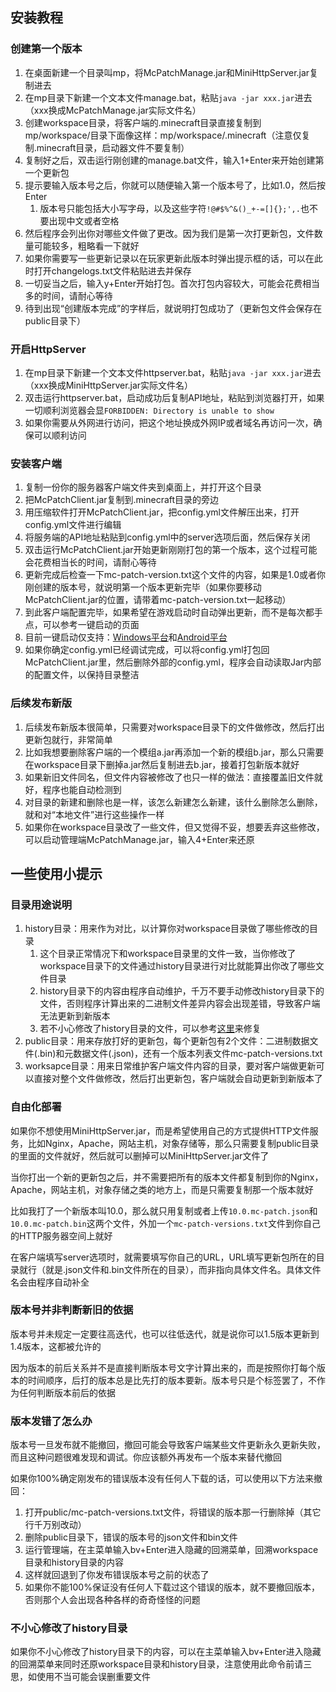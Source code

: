 ## 安装教程

### 创建第一个版本

1. 在桌面新建一个目录叫mp，将McPatchManage.jar和MiniHttpServer.jar复制进去
2. 在mp目录下新建一个文本文件manage.bat，粘贴`java -jar xxx.jar`进去（xxx换成McPatchManage.jar实际文件名）
3. 创建workspace目录，将客户端的.minecraft目录直接复制到mp/workspace/目录下面像这样：mp/workspace/.minecraft（注意仅复制.minecraft目录，启动器文件不要复制）
4. 复制好之后，双击运行刚创建的manage.bat文件，输入1+Enter来开始创建第一个更新包
5. 提示要输入版本号之后，你就可以随便输入第一个版本号了，比如1.0，然后按Enter
   1. 版本号只能包括大小写字母，以及这些字符`!@#$%^&()_+-=[]{};',.`也不要出现中文或者空格
6. 然后程序会列出你对哪些文件做了更改。因为我们是第一次打更新包，文件数量可能较多，粗略看一下就好
7. 如果你需要写一些更新记录以在玩家更新此版本时弹出提示框的话，可以在此时打开changelogs.txt文件粘贴进去并保存
8. 一切妥当之后，输入y+Enter开始打包。首次打包内容较大，可能会花费相当多的时间，请耐心等待
9. 待到出现“创建版本完成”的字样后，就说明打包成功了（更新包文件会保存在public目录下）

### 开启HttpServer

1. 在mp目录下新建一个文本文件httpserver.bat，粘贴`java -jar xxx.jar`进去（xxx换成MiniHttpServer.jar实际文件名）
2. 双击运行httpserver.bat，启动成功后复制API地址，粘贴到浏览器打开，如果一切顺利浏览器会显`FORBIDDEN: Directory is unable to show`
3. 如果你需要从外网进行访问，把这个地址换成外网IP或者域名再访问一次，确保可以顺利访问

### 安装客户端

1. 复制一份你的服务器客户端文件夹到桌面上，并打开这个目录
2. 把McPatchClient.jar复制到.minecraft目录的旁边
3. 用压缩软件打开McPatchClient.jar，把config.yml文件解压出来，打开config.yml文件进行编辑
4. 将服务端的API地址粘贴到config.yml中的server选项后面，然后保存关闭
5. 双击运行McPatchClient.jar开始更新刚刚打包的第一个版本，这个过程可能会花费相当长的时间，请耐心等待
6. 更新完成后检查一下mc-patch-version.txt这个文件的内容，如果是1.0或者你刚创建的版本号，就说明第一个版本更新完毕（如果你要移动McPatchClient.jar的位置，请带着mc-patch-version.txt一起移动）
7. 到此客户端配置完毕，如果希望在游戏启动时自动弹出更新，而不是每次都手点，可以参考一键启动的页面
8. 目前一键启动仅支持：[Windows平台](javaagent-windows.md)和[Android平台](javaagent-android.md)
9. 如果你确定config.yml已经调试完成，可以将config.yml打包回McPatchClient.jar里，然后删除外部的config.yml，程序会自动读取Jar内部的配置文件，以保持目录整洁

### 后续发布新版

1. 后续发布新版本很简单，只需要对workspace目录下的文件做修改，然后打出更新包就行，非常简单
2. 比如我想要删除客户端的一个模组a.jar再添加一个新的模组b.jar，那么只需要在workspace目录下删掉a.jar然后复制进去b.jar，接着打包新版本就好
3. 如果新旧文件同名，但文件内容被修改了也只一样的做法：直接覆盖旧文件就好，程序也能自动检测到
4. 对目录的新建和删除也是一样，该怎么新建怎么新建，该什么删除怎么删除，就和对“本地文件”进行这些操作一样
5. 如果你在workspace目录改了一些文件，但又觉得不妥，想要丢弃这些修改，可以启动管理端McPatchManage.jar，输入4+Enter来还原

## 一些使用小提示

### 目录用途说明

1. history目录：用来作为对比，以计算你对workspace目录做了哪些修改的目录
   1. 这个目录正常情况下和workspace目录里的文件一致，当你修改了workspace目录下的文件通过history目录进行对比就能算出你改了哪些文件目录
   2. history目录下的内容由程序自动维护，千万不要手动修改history目录下的文件，否则程序计算出来的二进制文件差异内容会出现差错，导致客户端无法更新到新版本
   3. 若不小心修改了history目录的文件，可以参考[这里](#不小心修改了history目录)来修复
2. public目录：用来存放打好的更新包，每个更新包有2个文件：二进制数据文件(.bin)和元数据文件(.json)，还有一个版本列表文件mc-patch-versions.txt
3. worksapce目录：用来日常维护客户端文件内容的目录，要对客户端做更新可以直接对整个文件做修改，然后打出更新包，客户端就会自动更新到新版本了

### 自由化部署

如果你不想使用MiniHttpServer.jar，而是希望使用自己的方式提供HTTP文件服务，比如Nginx，Apache，网站主机，对象存储等，那么只需要复制public目录的里面的文件就好，然后就可以删掉可以MiniHttpServer.jar文件了

当你打出一个新的更新包之后，并不需要把所有的版本文件都复制到你的Nginx，Apache，网站主机，对象存储之类的地方上，而是只需要复制那一个版本就好

比如我打了一个新版本叫10.0，那么就只用复制或者上传`10.0.mc-patch.json`和`10.0.mc-patch.bin`这两个文件，外加一个`mc-patch-versions.txt`文件到你自己的HTTP服务器空间上就好

在客户端填写server选项时，就需要填写你自己的URL，URL填写更新包所在的目录就行（就是.json文件和.bin文件所在的目录），而非指向具体文件名。具体文件名会由程序自动补全

### 版本号并非判断新旧的依据

版本号并未规定一定要往高迭代，也可以往低迭代，就是说你可以1.5版本更新到1.4版本，这都被允许的

因为版本的前后关系并不是直接判断版本号文字计算出来的，而是按照你打每个版本的时间顺序，后打的版本总是比先打的版本要新。版本号只是个标签罢了，不作为任何判断版本前后的依据

### 版本发错了怎么办

版本号一旦发布就不能撤回，撤回可能会导致客户端某些文件更新永久更新失败，而且这种问题很难发现和调试。你应该额外再发布一个版本来替代撤回

如果你100%确定刚发布的错误版本没有任何人下载的话，可以使用以下方法来撤回：

1. 打开public/mc-patch-versions.txt文件，将错误的版本那一行删除掉（其它行千万别改动）
2. 删除public目录下，错误的版本号的json文件和bin文件
3. 运行管理端，在主菜单输入bv+Enter进入隐藏的回溯菜单，回溯workspace目录和history目录的内容
4. 这样就回退到了你发布错误版本号之前的状态了
5. 如果你不能100%保证没有任何人下载过这个错误的版本，就不要撤回版本，否则那个人会出现各种各样的奇奇怪怪的问题

### 不小心修改了history目录

如果你不小心修改了history目录下的内容，可以在主菜单输入bv+Enter进入隐藏的回溯菜单来同时还原workspace目录和history目录，注意使用此命令前请三思，如使用不当可能会误删重要文件
